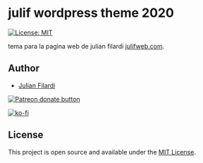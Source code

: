 



# julif wordpress theme 2020

[![License: MIT](https://img.shields.io/badge/License-MIT-blue.svg)](https://opensource.org/licenses/MIT)

tema para la pagina web de julian filardi [julifweb.com](http://julifweb.com/).

## Author

- [Julian Filardi](http://julifweb.com/)

<a href="https://patreon.com/julif"><img src="https://img.shields.io/endpoint.svg?url=https://shieldsio-patreon.herokuapp.com/julif&style=for-the-badge" alt="Patreon donate button" /> </a>

[![ko-fi](https://www.ko-fi.com/img/githubbutton_sm.svg)](https://ko-fi.com/D1D2YAXE)

## License

This project is open source and available under the [MIT License](LICENSE).



